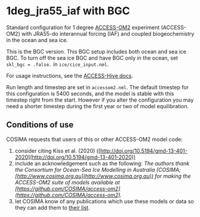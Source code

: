 # 1deg_jra55_iaf with BGC
Standard configuration for 1 degree [ACCESS-OM2](https://github.com/ACCESS-NRI/access-om2) experiment (ACCESS-OM2) with JRA55-do interannual forcing (IAF) and coupled biogeochemistry in the ocean and sea ice.

This is the BGC version. This BGC setup includes both ocean and sea ice BGC. To turn off the sea ice BGC and have BGC only in the ocean, set `skl_bgc = .false.` in `ice/cice_input.nml`.

For usage instructions, see the [ACCESS-Hive docs](https://access-hive.org.au/models/run-a-model/run-access-om/).

Run length and timestep are set in `accessom2.nml`. The default timestep for this configuration is 5400 seconds, and the model is stable with this timestep right from the start. However if you alter the configuration you may need a shorter timestep during the first year or two of model equilibration.

## Conditions of use

COSIMA requests that users of this or other ACCESS-OM2 model code:
1. consider citing Kiss et al. (2020) ([http://doi.org/10.5194/gmd-13-401-2020](http://doi.org/10.5194/gmd-13-401-2020))
2. include an acknowledgement such as the following:
*The authors thank the Consortium for Ocean-Sea Ice Modelling in Australia (COSIMA; [http://www.cosima.org.au](http://www.cosima.org.au)) for making the ACCESS-OM2 suite of models available at [https://github.com/COSIMA/access-om2](https://github.com/COSIMA/access-om2).*
3. let COSIMA know of any publications which use these models or data so they can add them to [their list](https://scholar.google.com/citations?hl=en&user=inVqu_4AAAAJ).
